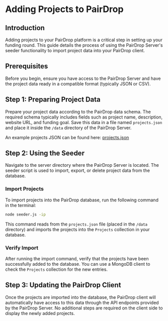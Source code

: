 # Adding Projects to PairDrop

## Introduction

Adding projects to your PairDrop platform is a critical step in setting up your funding round. This guide details the process of using the PairDrop Server's seeder functionality to import project data into your PairDrop client.

## Prerequisites

Before you begin, ensure you have access to the PairDrop Server and have the project data ready in a compatible format (typically JSON or CSV).

## Step 1: Preparing Project Data

Prepare your project data according to the PairDrop data schema. The required schema typically includes fields such as project name, description, website URL, and funding goal. Save this data in a file named `projects.json` and place it inside the `/data` directory of the PairDrop Server.

An example projects JSON can be found here: [projects.json](../client/public/projects.json)

## Step 2: Using the Seeder

Navigate to the server directory where the PairDrop Server is located. The seeder script is used to import, export, or delete project data from the database.

### Import Projects

To import projects into the PairDrop database, run the following command in the terminal:

```bash
node seeder.js -ip
```

This command reads from the `projects.json` file (placed in the `/data` directory) and imports the projects into the `Projects` collection in your database.

### Verify Import

After running the import command, verify that the projects have been successfully added to the database. You can use a MongoDB client to check the `Projects` collection for the new entries.

## Step 3: Updating the PairDrop Client

Once the projects are imported into the database, the PairDrop client will automatically have access to this data through the API endpoints provided by the PairDrop Server. No additional steps are required on the client side to display the newly added projects.
